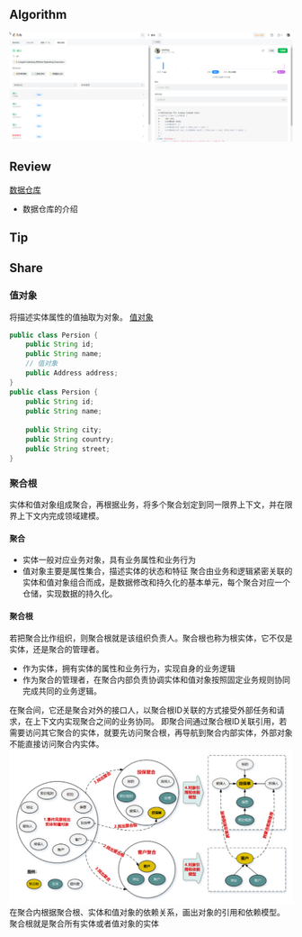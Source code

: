 ## Algorithm

![算法](../../../images/temp/sisyphus-2023-03-19-lc.png)

## Review
[数据仓库](https://www.oracle.com/sg/database/what-is-a-data-warehouse/)
* 数据仓库的介绍

## Tip

## Share

### 值对象
将描述实体属性的值抽取为对象。
[值对象](https://cloud.tencent.com/developer/article/1790794)
```java
public class Persion {
    public String id;
    public String name;
    // 值对象
    public Address address;
}
public class Persion {
    public String id;
    public String name;
    
    public String city;
    public String country;
    public String street;
}
```
### 聚合根
实体和值对象组成聚合，再根据业务，将多个聚合划定到同一限界上下文，并在限界上下文内完成领域建模。 
#### 聚合
* 实体一般对应业务对象，具有业务属性和业务行为
* 值对象主要是属性集合，描述实体的状态和特征
聚合由业务和逻辑紧密关联的实体和值对象组合而成，是数据修改和持久化的基本单元，每个聚合对应一个仓储，实现数据的持久化。
#### 聚合根
若把聚合比作组织，则聚合根就是该组织负责人。聚合根也称为根实体，它不仅是实体，还是聚合的管理者。

* 作为实体，拥有实体的属性和业务行为，实现自身的业务逻辑
* 作为聚合的管理者，在聚合内部负责协调实体和值对象按照固定业务规则协同完成共同的业务逻辑。

在聚合间，它还是聚合对外的接口人，以聚合根ID关联的方式接受外部任务和请求，在上下文内实现聚合之间的业务协同。
即聚合间通过聚合根ID关联引用，若需要访问其它聚合的实体，就要先访问聚合根，再导航到聚合内部实体，外部对象不能直接访问聚合内实体。
![img.png](../../../images/temp/aggregate.png)
在聚合内根据聚合根、实体和值对象的依赖关系，画出对象的引用和依赖模型。
聚合根就是聚合所有实体或者值对象的实体




